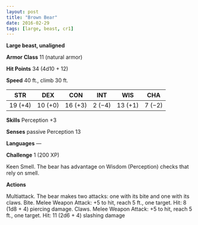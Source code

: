 ```yaml
---
layout: post
title: "Brown Bear"
date: 2016-02-29
tags: [large, beast, cr1]
---
```


**Large beast, unaligned**

**Armor Class** 11 (natural armor)

**Hit Points** 34 (4d10 + 12)

**Speed** 40 ft., climb 30 ft.

|   STR   |   DEX   |   CON   |   INT   |   WIS   |   CHA   |
|:-----:|:-----:|:-----:|:-----:|:-----:|:-----:|
| 19 (+4) | 10 (+0) | 16 (+3) | 2 (−4) | 13 (+1) | 7 (−2) |

**Skills** Perception +3 

**Senses** passive Perception 13 

**Languages** — 

**Challenge** 1 (200 XP)

 Keen Smell. The bear has advantage on Wisdom (Perception) checks that rely on smell. 

**Actions** 

Multiattack. The bear makes two attacks: one with its bite and one with its claws. Bite. Melee Weapon Attack: +5 to hit, reach 5 ft., one target. Hit: 8 (1d8 + 4) piercing damage. Claws. Melee Weapon Attack: +5 to hit, reach 5 ft., one target. Hit: 11 (2d6 + 4) slashing damage